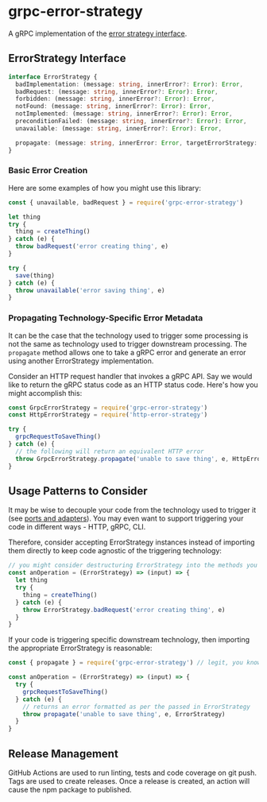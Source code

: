 # grpc-error-strategy

A gRPC implementation of the [error strategy interface](#error-strategy-interface).

## ErrorStrategy Interface

```typescript
interface ErrorStrategy {
  badImplementation: (message: string, innerError?: Error): Error,
  badRequest: (message: string, innerError?: Error): Error,
  forbidden: (message: string, innerError?: Error): Error,
  notFound: (message: string, innerError?: Error): Error,
  notImplemented: (message: string, innerError?: Error): Error,
  preconditionFailed: (message: string, innerError?: Error): Error,
  unavailable: (message: string, innerError?: Error): Error,

  propagate: (message: string, innerError: Error, targetErrorStrategy: ErrorStrategy): Error
}
```

### Basic Error Creation

Here are some examples of how you might use this library:

```javascript
const { unavailable, badRequest } = require('grpc-error-strategy')

let thing
try {
  thing = createThing()
} catch (e) {
  throw badRequest('error creating thing', e)
}

try {
  save(thing)
} catch (e) {
  throw unavailable('error saving thing', e)
}
```

### Propagating Technology-Specific Error Metadata

It can be the case that the technology used to trigger some processing is not the same as technology used to trigger downstream processing. The `propagate` method allows one to take a gRPC error and generate an error using another ErrorStrategy implementation.

Consider an HTTP request handler that invokes a gRPC API. Say we would like to return the gRPC status code as an HTTP status code. Here's how you might accomplish this:

```javascript
const GrpcErrorStrategy = require('grpc-error-strategy')
const HttpErrorStrategy = require('http-error-strategy')

try {
  grpcRequestToSaveThing()
} catch (e) {
  // the following will return an equivalent HTTP error
  throw GrpcErrorStrategy.propagate('unable to save thing', e, HttpErrorStrategy)
}
```

## Usage Patterns to Consider

It may be wise to decouple your code from the technology used to trigger it (see [ports and adapters](http://wiki.c2.com/?PortsAndAdaptersArchitecture)). You may even want to support triggering your code in different ways - HTTP, gRPC, CLI.

Therefore, consider accepting ErrorStrategy instances instead of importing them directly to keep code agnostic of the triggering technology:

```javascript
// you might consider destructuring ErrorStrategy into the methods you need...
const anOperation = (ErrorStrategy) => (input) => {
  let thing
  try {
    thing = createThing()
  } catch (e) {
    throw ErrorStrategy.badRequest('error creating thing', e)
  }
}
```

If your code is triggering specific downstream technology, then importing the appropriate ErrorStrategy is reasonable:

```javascript
const { propagate } = require('grpc-error-strategy') // legit, you know it's gRPC your calling

const anOperation = (ErrorStrategy) => (input) => {
  try {
    grpcRequestToSaveThing()
  } catch (e) {
    // returns an error formatted as per the passed in ErrorStrategy
    throw propagate('unable to save thing', e, ErrorStrategy)
  }
}
```

## Release Management

GitHub Actions are used to run linting, tests and code coverage on git push. Tags are used to create releases. Once a release is created, an action will cause the npm package to published.
